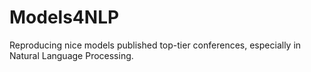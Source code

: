 # Models4NLP
Reproducing nice models published top-tier conferences, especially in Natural Language Processing.
